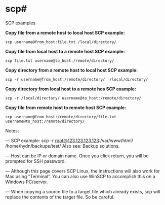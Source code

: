 # scp#
SCP examples

**Copy file from a remote host to local host SCP example:**


`scp username@from_host:file.txt /local/directory/`
 

**Copy file from local host to a remote host SCP example:**


`scp file.txt username@to_host:/remote/directory/`
 

**Copy directory from a remote host to local host SCP example:**


`scp -r username@from_host:/remote/directory/  /local/directory/`
 

**Copy directory from local host to a remote hos SCP example:**


`scp -r /local/directory/ username@to_host:/remote/directory/`
 

**Copy file from remote host to remote host SCP example:**


`scp username@from_host:/remote/directory/file.txt username@to_host:/remote/directory/`
 

Notes:

— SCP example:  scp -r  root@123.123.123.123:/var/www/html/ /home/hydn/backups/test/ Also see: Backup solutions.

— Host can be IP or domain name. Once you click return, you will be prompted for SSH password.

— Although this page covers SCP Linux, the instructions will also work for Mac using “Terminal”. You can also use WinSCP to accomplish this on a Windows PC/server.

— When copying a source file to a target file which already exists, scp will replace the contents of the target file. So be careful.